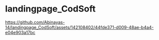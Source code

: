 # landingpage_CodSoft

https://github.com/Abinayas-14/landingpage_CodSoft/assets/142108402/44fde371-d009-48ae-b4a4-e04e903a17bc

